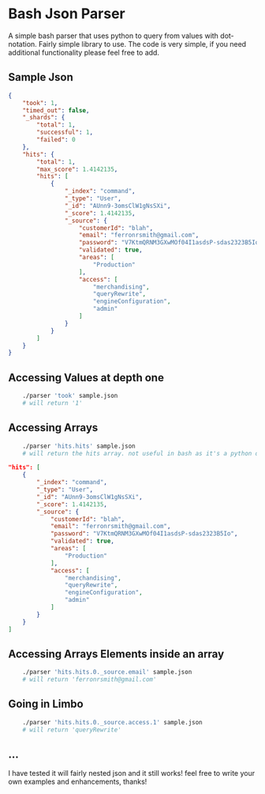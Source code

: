 Bash Json Parser
================

A simple bash parser that uses python to query from values with dot-notation. Fairly simple library to use. The code is very simple, if you need additional functionality please feel free to add.

Sample Json
-----
```json
{
    "took": 1,
    "timed_out": false,
    "_shards": {
        "total": 1,
        "successful": 1,
        "failed": 0
    },
    "hits": {
        "total": 1,
        "max_score": 1.4142135,
        "hits": [
            {
                "_index": "command",
                "_type": "User",
                "_id": "AUnn9-3omsClW1gNsSXi",
                "_score": 1.4142135,
                "_source": {
                    "customerId": "blah",
                    "email": "ferronrsmith@gmail.com",
                    "password": "V7KtmQRNM3GXwMOf04I1asdsP-sdas2323B5Io",
                    "validated": true,
                    "areas": [
                        "Production"
                    ],
                    "access": [
                        "merchandising",
                        "queryRewrite",
                        "engineConfiguration",
                        "admin"
                    ]
                }
            }
        ]
    }
}
```


Accessing Values at depth one
--------

```bash
	./parser 'took' sample.json
	# will return '1'
```

Accessing Arrays
--------

```bash
	./parser 'hits.hits' sample.json
	# will return the hits array. not useful in bash as it's a python dictionary as shown below :
```

```json
"hits": [
    {
        "_index": "command",
        "_type": "User",
        "_id": "AUnn9-3omsClW1gNsSXi",
        "_score": 1.4142135,
        "_source": {
            "customerId": "blah",
            "email": "ferronrsmith@gmail.com",
            "password": "V7KtmQRNM3GXwMOf04I1asdsP-sdas2323B5Io",
            "validated": true,
            "areas": [
                "Production"
            ],
            "access": [
                "merchandising",
                "queryRewrite",
                "engineConfiguration",
                "admin"
            ]
        }
    }
]
```


Accessing Arrays Elements inside an array
--------

```bash
	./parser 'hits.hits.0._source.email' sample.json
	# will return 'ferronrsmith@gmail.com'
```

Going in Limbo
--------

```bash
	./parser 'hits.hits.0._source.access.1' sample.json
	# will return 'queryRewrite'
```


...
----
I have tested it will fairly nested json and it still works! feel free to write your own examples and enhancements, thanks!
